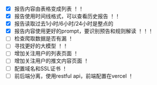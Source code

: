 - [x] 报告内容由表格变成列表 ！！
- [x] 报告使用时间线格式，可以查看历史报告 ！！
- [x] 报告读取过去1小时/6小时/24小时是整点的
- [x] 报告内容使用更好的prompt，要识别预告和规则解读 ！！！
- [ ] 检查爬取数据是否有漏 ！
- [ ] 寻找更好的大模型 ！！
- [ ] 增加关注用户的列表页面 ！
- [ ] 增加关注用户的推文内容页面 ！
- [ ] 配置域名和SSL证书 ！
- [ ] 前后端分离，使用restful api，前端配置在vercel ！

